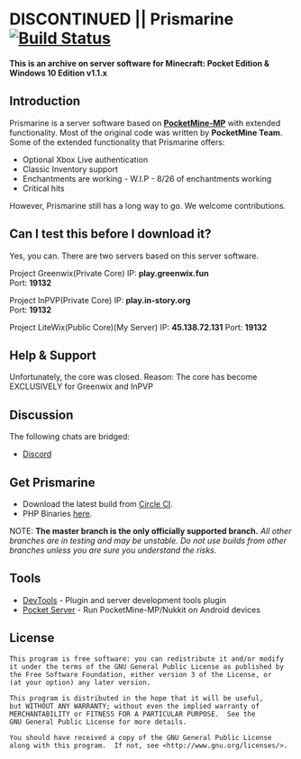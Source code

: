 DISCONTINUED || Prismarine [![Build Status](https://travis-ci.org/PrismarineMC/Prismarine.svg?branch=mcpe1.1)](https://travis-ci.org/PrismarineMC/Prismarine)
===================

__This is an archive on server software for Minecraft: Pocket Edition & Windows 10 Edition v1.1.x__


Introduction
-------------
Prismarine is a server software based on **[PocketMine-MP](https://github.com/pmmp/PocketMine-MP)** with extended functionality. Most of the original code was written by **PocketMine Team**.<br>
Some of the extended functionality that Prismarine offers:

* Optional Xbox Live authentication
* Classic Inventory support
* Enchantments are working - W.I.P - 8/26 of enchantments working
* Critical hits

However, Prismarine still has a long way to go. We welcome contributions.


Can I test this before I download it?
-------------
Yes, you can. There are two servers based on this server software.<br>

Project Greenwix(Private Core)
IP: **play.greenwix.fun**<br>
Port: **19132**

Project InPVP(Private Core)
IP: **play.in-story.org**<br>
Port: **19132**

Project LiteWix(Public Core)(My Server)
IP: **45.138.72.131**
Port: **19132**

Help & Support
-------------
<!--[Official Doxygen-generated Documentation](https://storage.googleapis.com/itx-technologies-141911.appspot.com/genisys/docs/index.html)-->

Unfortunately, the core was closed. Reason: The core has become EXCLUSIVELY for Greenwix and InPVP


Discussion
-------------
The following chats are bridged:

<!--* Matrix #genisys:matrix.org ([Webchat](https://riot.im/app/#/room/#genisys:matrix.org))
* [Gitter](https://gitter.im/iTXTech/Genisys?utm_source=badge&utm_medium=badge&utm_campaign=pr-badge&utm_content=badge)
* [Telegram](https://telegram.me/itxtech_genisys)
* IRC #genisys @ irc.freenode.net ([Webchat](http://webchat.freenode.net/?channels=#genisys))

[Forum](https://forum.itxtech.org/) is also available.-->
* [Discord](https://discord.gg/mR7MRKa)

Get Prismarine
-------------
* Download the latest build from [Circle CI](https://circleci.com/gh/PrismarineMC/Prismarine).
* PHP Binaries [here](https://github.com/PrismarineMC/PHP7.2-Binaries).
<!--* Installation instructions can be found in the [wiki](https://github.com/iTXTech/Genisys/wiki).-->
NOTE: **The master branch is the only officially supported branch.**
_All other branches are in testing and may be unstable. Do not use builds from other branches unless you are sure you understand the risks._

Tools
-------------
* [DevTools](https://github.com/pmmp/PocketMine-DevTools) - Plugin and server development tools plugin
* [Pocket Server](https://github.com/fengberd/MinecraftPEServer) - Run PocketMine-MP/Nukkit on Android devices

<!--More
-------------
* [More information](https://github.com/iTXTech/Genisys/wiki/More-information)-->

License
-------------
	This program is free software: you can redistribute it and/or modify
	it under the terms of the GNU General Public License as published by
	the Free Software Foundation, either version 3 of the License, or
	(at your option) any later version.

	This program is distributed in the hope that it will be useful,
	but WITHOUT ANY WARRANTY; without even the implied warranty of
	MERCHANTABILITY or FITNESS FOR A PARTICULAR PURPOSE.  See the
	GNU General Public License for more details.

	You should have received a copy of the GNU General Public License
	along with this program.  If not, see <http://www.gnu.org/licenses/>.
